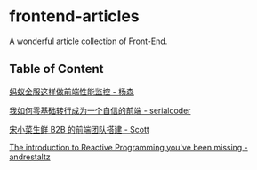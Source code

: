 # frontend-articles
A wonderful article collection of Front-End.

## Table of Content

[蚂蚁金服这样做前端性能监控 - 杨森](https://mp.weixin.qq.com/s/R_c_VrmENogE21pnoCs2hA)

[我如何零基础转行成为一个自信的前端 - serialcoder](https://juejin.im/post/5c75d34851882564965edb23)

[宋小菜生鲜 B2B 的前端团队搭建 - Scott](http://www.10tiao.com/html/293/201806/2651228902/1.html)

[The introduction to Reactive Programming you've been missing - andrestaltz](https://gist.github.com/staltz/868e7e9bc2a7b8c1f754)
